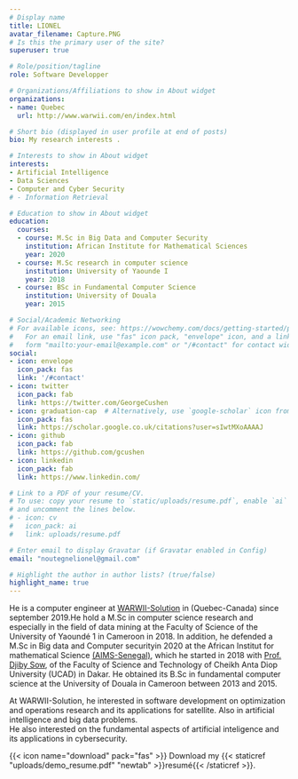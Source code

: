 ```yaml
---
# Display name
title: LIONEL
avatar_filename: Capture.PNG
# Is this the primary user of the site?
superuser: true

# Role/position/tagline
role: Software Developper 

# Organizations/Affiliations to show in About widget
organizations:
- name: Quebec
  url: http://www.warwii.com/en/index.html

# Short bio (displayed in user profile at end of posts)
bio: My research interests .

# Interests to show in About widget
interests:
- Artificial Intelligence
- Data Sciences
- Computer and Cyber Security
# - Information Retrieval

# Education to show in About widget
education:
  courses:
  - course: M.Sc in Big Data and Computer Security
    institution: African Institute for Mathematical Sciences
    year: 2020
  - course: M.Sc research in computer science 
    institution: University of Yaounde I
    year: 2018
  - course: BSc in Fundamental Computer Science
    institution: University of Douala
    year: 2015

# Social/Academic Networking
# For available icons, see: https://wowchemy.com/docs/getting-started/page-builder/#icons
#   For an email link, use "fas" icon pack, "envelope" icon, and a link in the
#   form "mailto:your-email@example.com" or "/#contact" for contact widget.
social:
- icon: envelope
  icon_pack: fas
  link: '/#contact'
- icon: twitter
  icon_pack: fab
  link: https://twitter.com/GeorgeCushen
- icon: graduation-cap  # Alternatively, use `google-scholar` icon from `ai` icon pack
  icon_pack: fas
  link: https://scholar.google.co.uk/citations?user=sIwtMXoAAAAJ
- icon: github
  icon_pack: fab
  link: https://github.com/gcushen
- icon: linkedin
  icon_pack: fab
  link: https://www.linkedin.com/

# Link to a PDF of your resume/CV.
# To use: copy your resume to `static/uploads/resume.pdf`, enable `ai` icons in `params.toml`, 
# and uncomment the lines below.
# - icon: cv
#   icon_pack: ai
#   link: uploads/resume.pdf

# Enter email to display Gravatar (if Gravatar enabled in Config)
email: "noutegnelionel@gmail.com"

# Highlight the author in author lists? (true/false)
highlight_name: true
---
```


He is a computer engineer at <a href="http://www.warwii.com/en/index.html">
WARWII-Solution</a> in (Quebec-Canada) since september 2019.He hold a  M.Sc  in computer science research and especially in the field of data mining at the 
Faculty of Science of the University of Yaoundé 1 in Cameroon in 2018.  In addition, he defended a M.Sc in Big data and Computer securityin 2020 at the African Institut for mathematical Science <a href="https://aims-senegal.org/">(AIMS-Senegal)</a>, which he started in 2018 with 
 <a href="http://lacgaatdsi.blogspot.com/2018/12/dr-diby-sow.html">Prof. Djiby Sow</a>, of the Faculty of Science and Technology of Cheikh Anta Diop University (UCAD) in Dakar. He obtained its B.Sc in fundamental computer science at the University of Douala in Cameroon between 2013 and 2015.</p>

<p>At WARWII-Solution, he interested in software development on optimization and operations research  and its applications for satellite. Also in artificial intelligence and big data problems. <br>He also interested on the fundamental aspects of artificial inteligence and its applications in cybersecurity.

{{< icon name="download" pack="fas" >}} Download my {{< staticref "uploads/demo_resume.pdf" "newtab" >}}resumé{{< /staticref >}}.
